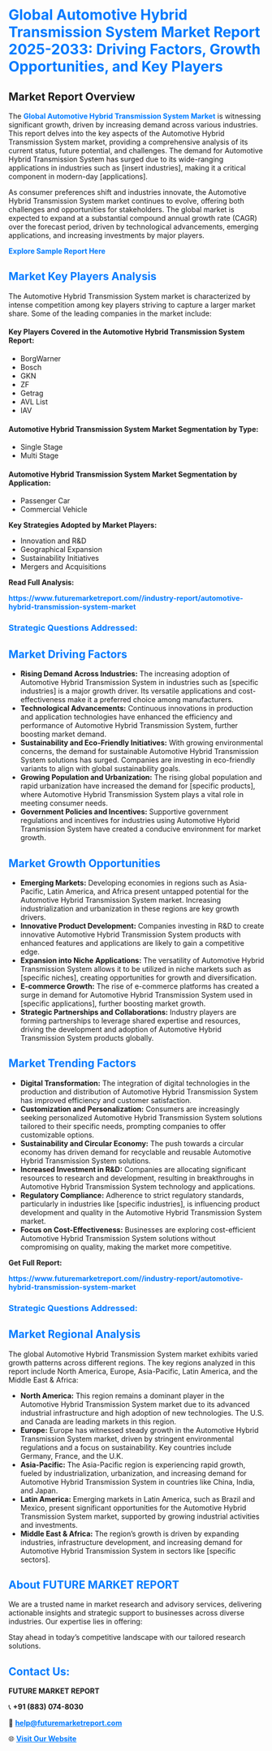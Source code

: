 <h1 style="color: #007BFF;">Global Automotive Hybrid Transmission System Market Report 2025-2033: Driving Factors, Growth Opportunities, and Key Players</h1>

<section id="overview">
<h2>Market Report Overview</h2>
<p>The <a href="https://www.futuremarketreport.com//industry-report/automotive-hybrid-transmission-system-market" style="color: #007BFF; text-decoration: none;"><strong>Global Automotive Hybrid Transmission System Market</strong></a> is witnessing significant growth, driven by increasing demand across various industries. This report delves into the key aspects of the Automotive Hybrid Transmission System market, providing a comprehensive analysis of its current status, future potential, and challenges. The demand for Automotive Hybrid Transmission System has surged due to its wide-ranging applications in industries such as [insert industries], making it a critical component in modern-day [applications].</p>
<p>As consumer preferences shift and industries innovate, the Automotive Hybrid Transmission System market continues to evolve, offering both challenges and opportunities for stakeholders. The global market is expected to expand at a substantial compound annual growth rate (CAGR) over the forecast period, driven by technological advancements, emerging applications, and increasing investments by major players.</p>
</section>

<section id="overview">
<p><a href="https://www.futuremarketreport.com//request-sample/reportId=48263" style="color: #007BFF; text-decoration: none;"><strong>Explore Sample Report Here</strong></a></p>
</section>

<section id="key-players">
<h2 style="color: #007BFF;">Market Key Players Analysis</h2>
<p>The Automotive Hybrid Transmission System market is characterized by intense competition among key players striving to capture a larger market share. Some of the leading companies in the market include:</p>
<h4>Key Players Covered in the Automotive Hybrid Transmission System Report:</h4>
<ul><li>BorgWarner</li><li>Bosch</li><li>GKN</li><li>ZF</li><li>Getrag</li><li>AVL List</li><li>IAV</li></ul>
<h4>Automotive Hybrid Transmission System Market Segmentation by Type:</h4>
<ul><li>Single Stage</li><li>Multi Stage</li></ul>

<h4>Automotive Hybrid Transmission System Market Segmentation by Application:</h4>
<ul><li>Passenger Car</li><li>Commercial Vehicle</li></ul>
<p><strong>Key Strategies Adopted by Market Players:</strong></p>
<ul>
<li>Innovation and R&D</li>
<li>Geographical Expansion</li>
<li>Sustainability Initiatives</li>
<li>Mergers and Acquisitions</li>
</ul>
</section>

<section>
<p><strong>Read Full Analysis: </strong></p><a href="https://www.futuremarketreport.com//industry-report/automotive-hybrid-transmission-system-market" style="color: #007BFF; text-decoration: none;"><strong>https://www.futuremarketreport.com//industry-report/automotive-hybrid-transmission-system-market</strong></a>
<h3 style="color: #007BFF;">Strategic Questions Addressed:</h3>
</section>

<section id="driving-factors">
<h2 style="color: #007BFF;">Market Driving Factors</h2>
<ul>
<li><strong>Rising Demand Across Industries:</strong> The increasing adoption of Automotive Hybrid Transmission System in industries such as [specific industries] is a major growth driver. Its versatile applications and cost-effectiveness make it a preferred choice among manufacturers.</li>
<li><strong>Technological Advancements:</strong> Continuous innovations in production and application technologies have enhanced the efficiency and performance of Automotive Hybrid Transmission System, further boosting market demand.</li>
<li><strong>Sustainability and Eco-Friendly Initiatives:</strong> With growing environmental concerns, the demand for sustainable Automotive Hybrid Transmission System solutions has surged. Companies are investing in eco-friendly variants to align with global sustainability goals.</li>
<li><strong>Growing Population and Urbanization:</strong> The rising global population and rapid urbanization have increased the demand for [specific products], where Automotive Hybrid Transmission System plays a vital role in meeting consumer needs.</li>
<li><strong>Government Policies and Incentives:</strong> Supportive government regulations and incentives for industries using Automotive Hybrid Transmission System have created a conducive environment for market growth.</li>
</ul>
</section>

<section id="growth-opportunities">
<h2 style="color: #007BFF;">Market Growth Opportunities</h2>
<ul>
<li><strong>Emerging Markets:</strong> Developing economies in regions such as Asia-Pacific, Latin America, and Africa present untapped potential for the Automotive Hybrid Transmission System market. Increasing industrialization and urbanization in these regions are key growth drivers.</li>
<li><strong>Innovative Product Development:</strong> Companies investing in R&D to create innovative Automotive Hybrid Transmission System products with enhanced features and applications are likely to gain a competitive edge.</li>
<li><strong>Expansion into Niche Applications:</strong> The versatility of Automotive Hybrid Transmission System allows it to be utilized in niche markets such as [specific niches], creating opportunities for growth and diversification.</li>
<li><strong>E-commerce Growth:</strong> The rise of e-commerce platforms has created a surge in demand for Automotive Hybrid Transmission System used in [specific applications], further boosting market growth.</li>
<li><strong>Strategic Partnerships and Collaborations:</strong> Industry players are forming partnerships to leverage shared expertise and resources, driving the development and adoption of Automotive Hybrid Transmission System products globally.</li>
</ul>
</section>

<section id="trending-factors">
<h2 style="color: #007BFF;">Market Trending Factors</h2>
<ul>
<li><strong>Digital Transformation:</strong> The integration of digital technologies in the production and distribution of Automotive Hybrid Transmission System has improved efficiency and customer satisfaction.</li>
<li><strong>Customization and Personalization:</strong> Consumers are increasingly seeking personalized Automotive Hybrid Transmission System solutions tailored to their specific needs, prompting companies to offer customizable options.</li>
<li><strong>Sustainability and Circular Economy:</strong> The push towards a circular economy has driven demand for recyclable and reusable Automotive Hybrid Transmission System solutions.</li>
<li><strong>Increased Investment in R&D:</strong> Companies are allocating significant resources to research and development, resulting in breakthroughs in Automotive Hybrid Transmission System technology and applications.</li>
<li><strong>Regulatory Compliance:</strong> Adherence to strict regulatory standards, particularly in industries like [specific industries], is influencing product development and quality in the Automotive Hybrid Transmission System market.</li>
<li><strong>Focus on Cost-Effectiveness:</strong> Businesses are exploring cost-efficient Automotive Hybrid Transmission System solutions without compromising on quality, making the market more competitive.</li>
</ul>
</section>

<section>
<p><strong>Get Full Report: </strong></p><a href="https://www.futuremarketreport.com//industry-report/automotive-hybrid-transmission-system-market" style="color: #007BFF; text-decoration: none;"><strong>https://www.futuremarketreport.com//industry-report/automotive-hybrid-transmission-system-market</strong></a>
<h3 style="color: #007BFF;">Strategic Questions Addressed:</h3>
</section>


<section id="regional-analysis">
<h2 style="color: #007BFF;">Market Regional Analysis</h2>
<p>The global Automotive Hybrid Transmission System market exhibits varied growth patterns across different regions. The key regions analyzed in this report include North America, Europe, Asia-Pacific, Latin America, and the Middle East & Africa:</p>
<ul>
<li><strong>North America:</strong> This region remains a dominant player in the Automotive Hybrid Transmission System market due to its advanced industrial infrastructure and high adoption of new technologies. The U.S. and Canada are leading markets in this region.</li>
<li><strong>Europe:</strong> Europe has witnessed steady growth in the Automotive Hybrid Transmission System market, driven by stringent environmental regulations and a focus on sustainability. Key countries include Germany, France, and the U.K.</li>
<li><strong>Asia-Pacific:</strong> The Asia-Pacific region is experiencing rapid growth, fueled by industrialization, urbanization, and increasing demand for Automotive Hybrid Transmission System in countries like China, India, and Japan.</li>
<li><strong>Latin America:</strong> Emerging markets in Latin America, such as Brazil and Mexico, present significant opportunities for the Automotive Hybrid Transmission System market, supported by growing industrial activities and investments.</li>
<li><strong>Middle East & Africa:</strong> The region’s growth is driven by expanding industries, infrastructure development, and increasing demand for Automotive Hybrid Transmission System in sectors like [specific sectors].</li>
</ul>
</section>

<footer>
<h2 style="color: #007BFF;">About FUTURE MARKET REPORT</h2>
<p>We are a trusted name in market research and advisory services, delivering actionable insights and strategic support to businesses across diverse industries. Our expertise lies in offering:</p>

<p>Stay ahead in today’s competitive landscape with our tailored research solutions.</p>

<h2 style="color: #007BFF;">Contact Us:</h2>
<p><strong>FUTURE MARKET REPORT</strong></p>
<p>📞 <strong>+91 (883) 074-8030</strong></p>
<p>📧 <strong><a href="mailto:help@futuremarketreport.com" style="color: #007BFF;">help@futuremarketreport.com</a></strong></p>
<p>🌐 <strong><a href="https://www.futuremarketreport.com/" style="color: #007BFF;">Visit Our Website</a></strong></p>
</footer>